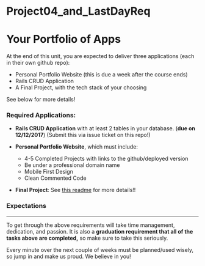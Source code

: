 # Project04_and_LastDayReq

# Your Portfolio of Apps

At the end of this unit, you are expected to deliver three applications (each in their own github repo):
  * Personal Portfolio Website (this is due a week after the course ends)
  * Rails CRUD Application
  * A Final Project, with the tech stack of your choosing

See below for more details!

### Required Applications:

- **Rails CRUD Application** with at least 2 tables in your database. (**due on 12/12/2017**) (Submit this via issue ticket on this repo!)

- **Personal Portfolio Website**, which must include:
  * 4-5 Completed Projects with links to the github/deployed version
  * Be under a professional domain name
  * Mobile First Design
  * Clean Commented Code

- **Final Project**: See [this readme](./final-project.md) for more details!!

### Expectations
---
To get through the above requirements will take time management, dedication, and passion. It is also a **graduation requirement that all of the tasks above are completed,** so make sure to take this seriously.

Every minute over the next couple of weeks must be planned/used wisely, so jump in and make us proud. We believe in you!
